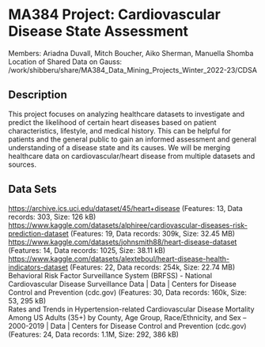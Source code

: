 # MA384 Project: Cardiovascular Disease State Assessment

Members: Ariadna Duvall, Mitch Boucher, Aiko Sherman, Manuella Shomba        
Location of Shared Data on Gauss: /work/shibberu/share/MA384_Data_Mining_Projects_Winter_2022-23/CDSA         

## Description 
This project focuses on analyzing healthcare datasets to investigate and predict the likelihood of certain heart diseases based on patient characteristics, lifestyle, and medical history. This can be helpful for patients and the general public to gain an informed assessment and general understanding of a disease state and its causes.  We will be merging healthcare data on cardiovascular/heart disease from multiple datasets and sources.        

## Data Sets
https://archive.ics.uci.edu/dataset/45/heart+disease (Features: 13, Data records: 303, Size: 126 kB)      
https://www.kaggle.com/datasets/alphiree/cardiovascular-diseases-risk-prediction-dataset (Features: 19, Data records: 309k, Size: 32.45 MB)     
https://www.kaggle.com/datasets/johnsmith88/heart-disease-dataset (Features: 14, Data records: 1025, Size: 38.11 kB)     
https://www.kaggle.com/datasets/alexteboul/heart-disease-health-indicators-dataset (Features: 22, Data records: 254k, Size: 22.74 MB)     
Behavioral Risk Factor Surveillance System (BRFSS) - National Cardiovascular Disease Surveillance Data | Data | Centers for Disease Control and Prevention (cdc.gov) (Features: 30, Data records: 160k, Size: 53, 295 kB)      
Rates and Trends in Hypertension-related Cardiovascular Disease Mortality Among US Adults (35+) by County, Age Group, Race/Ethnicity, and Sex – 2000-2019 | Data | Centers for Disease Control and Prevention (cdc.gov) (Features: 24, Data records: 1.1M, Size: 292, 386 kB)        
